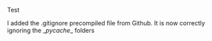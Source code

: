 Test

I added the .gitignore precompiled file from Github. It is now correctly ignoring the \__pycache__ folders